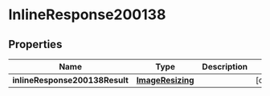 # InlineResponse200138

## Properties
Name | Type | Description | Notes
------------ | ------------- | ------------- | -------------
**inlineResponse200138Result** | [**ImageResizing**](ImageResizing.md) |  |  [optional]
